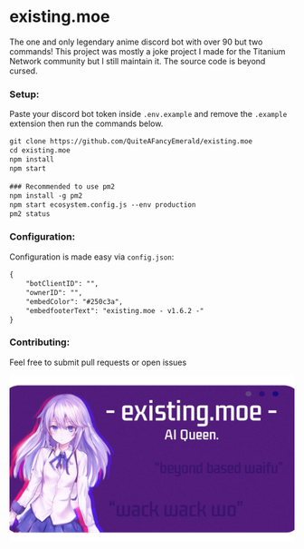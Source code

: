# existing.moe 
The one and only legendary anime discord bot with over 90 but two commands! This project was mostly a joke project I made for the Titanium Network community but I still maintain it. The source code is beyond cursed.

### Setup:
Paste your discord bot token inside `.env.example` and remove the `.example` extension then run the commands below.


```
git clone https://github.com/QuiteAFancyEmerald/existing.moe
cd existing.moe
npm install
npm start

### Recommended to use pm2
npm install -g pm2
npm start ecosystem.config.js --env production
pm2 status
```

### Configuration:

Configuration is made easy via `config.json`:

```
{
    "botClientID": "",
    "ownerID": "",
    "embedColor": "#250c3a",
    "embedfooterText": "existing.moe - v1.6.2 -"
}
```

### Contributing:
Feel free to submit pull requests or open issues

<img src="https://raw.githubusercontent.com/QuiteAFancyEmerald/existing-moe/refs/heads/main/assets/img/existingmoeinfographic.png"></img>
